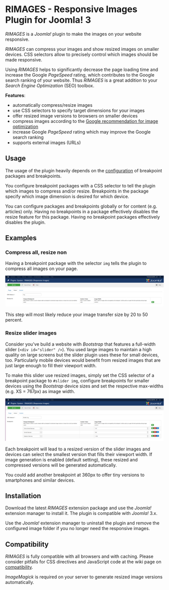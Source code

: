# RIMAGES - Responsive Images Plugin for Joomla! 3

*RIMAGES* is a *Joomla!* plugin to make the images on your website responsive.

*RIMAGES* can compress your images and show resized images on smaller devices.
CSS selectors allow to precisely control which images should be made responsive.

Using *RIMAGES* helps to significantly decrease the page loading time and increase the Google *PageSpeed* rating, which contributes to the Google search ranking of your website.
Thus *RIMAGES* is a great addition to your *Search Engine Optimization* (SEO) toolbox.

**Features**:

* automatically compress/resize images
* use CSS selectors to specify target dimensions for your images
* offer resized image versions to browsers on smaller devices
* compress images according to the [Google recommendation for image optimization](https://developers.google.com/speed/docs/insights/OptimizeImages)
* increase Google *PageSpeed* rating which may improve the Google search ranking
* supports external images (URLs)

## Usage

The usage of the plugin heavily depends on the [configuration](https://github.com/sebschlicht/plg_system_rimages/wiki/Configuration) of breakpoint packages and breakpoints.

You configure breakpoint packages with a CSS selector to tell the plugin which images to compress and/or resize.
Breakpoints in the package specify which image dimension is desired for which device.

You can configure packages and breakpoints globally or for content (e.g. articles) only.
Having no breakpoints in a package effectively disables the resize feature for this package.
Having no breakpoint packages effectively disables the plugin.

## Examples

### Compress all, resize non

Having a breakpoint package with the selector `img` tells the plugin to compress all images on your page.

![Universal breakpoint package configuration screenshot](https://github.com/sebschlicht/plg_system_rimages/blob/master/images/screen_rimages_img.png)

This step will most likely reduce your image transfer size by 20 to 50 percent.

### Resize slider images

Consider you've build a website with *Bootstrap* that features a full-width slider (`<div id="slider" />`).
You used large images to maintain a high quality on large screens but the slider plugin uses these for small devices, too.
Particularly mobile devices would benefit from resized images that are just large enough to fill their viewport width.

To make this slider use resized images, simply set the CSS selector of a breakpoint package to `#slider img`, configure breakpoints for smaller devices using the *Bootstrap* device sizes and set the respective max-widths (e.g. XS = 767px) as image width.

![Slider breakpoint package configuration screenshot](https://github.com/sebschlicht/plg_system_rimages/blob/master/images/screen_rimages_slider.png)

Each breakpoint will lead to a resized version of the slider images and devices can select the smallest version that fills their viewport width.
If image generation is enabled (default setting), these resized and compressed versions will be generated automatically.

You could add another breakpoint at 360px to offer tiny versions to smartphones and similar devices.

## Installation

Download the latest *RIMAGES* extension package and use the *Joomla!* extension manager to install it.
The plugin is compatible with *Joomla!* 3.x.

Use the *Joomla!* extension manager to uninstall the plugin and remove the configured image folder if you no longer need the responsive images.

## Compatibility

*RIMAGES* is fully compatible with all browsers and with caching.
Please consider pitfalls for CSS directives and JavaScript code at the wiki page on [compatibility](https://github.com/sebschlicht/plg_system_rimages/wiki/Compatibility).

*ImageMagick* is required on your server to generate resized image versions automatically.
